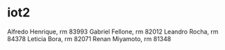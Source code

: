 # iot2

Alfredo Henrique, rm 83993
Gabriel Fellone, rm 82012
Leandro Rocha, rm 84378
Leticia Bora, rm 82071
Renan Miyamoto, rm 81348